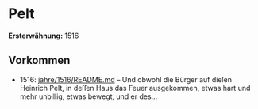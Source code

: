 # Pelt

**Ersterwähnung:** 1516

## Vorkommen
- 1516: [jahre/1516/README.md](../jahre/1516/README.md) – Und obwohl die Bürger auf dieſen
Heinrich Pelt, in deſſen Haus das Feuer ausgekommen,
etwas hart und mehr unbillig, etwas bewegt, und er des...
